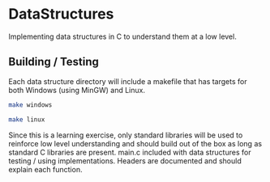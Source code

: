 # DataStructures
Implementing data structures in C to understand them at a low level.

## Building / Testing
Each data structure directory will include a makefile that has targets for both Windows (using MinGW) and Linux. 

```bash
make windows
```
```bash
make linux
```

Since this is a learning exercise, only standard libraries will be used to reinforce low level understanding and should build out of the box as long as standard C libraries are present. 
main.c included with data structures for testing / using implementations. Headers are documented and should explain each function.